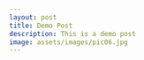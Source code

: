 ```yaml
---
layout: post
title: Demo Post
description: This is a demo post
image: assets/images/pic06.jpg
---
```

